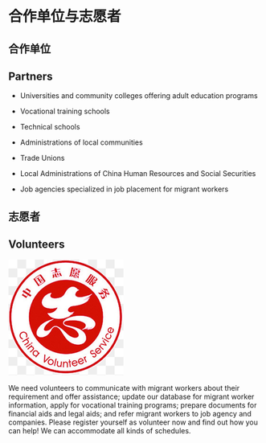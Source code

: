 # 合作单位与志愿者

## 合作单位

## Partners

* Universities and community colleges offering adult education programs

* Vocational training schools

* Technical schools

* Administrations of local communities

* Trade Unions

* Local Administrations of China Human Resources and Social Securities

* Job agencies specialized in job placement for migrant workers

## 志愿者

## Volunteers

![China Volunteer Service](./img/china-volunteer-service.png)

We need volunteers to communicate with migrant workers about their requirement and offer assistance; update our database for migrant worker information, apply for vocational training programs; prepare documents for financial aids and legal aids; and refer migrant workers to job agency and companies. Please register yourself as volunteer now and find out how you can help! We can accommodate all kinds of schedules.  